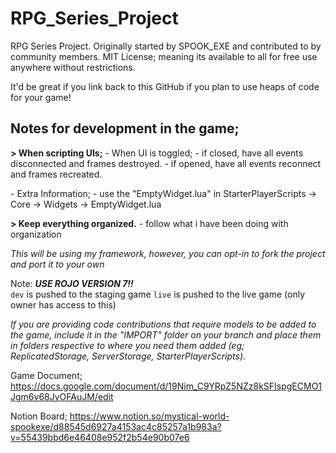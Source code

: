 # RPG_Series_Project
RPG Series Project. Originally started by SPOOK_EXE and contributed to by community members.
MIT License; meaning its available to all for free use anywhere without restrictions.

It'd be great if you link back to this GitHub if you plan to use heaps of code for your game!

## Notes for development in the game;
**> When scripting UIs;**
\- When UI is toggled;
\- if closed, have all events disconnected and frames destroyed.
\- if opened, have all events reconnect and frames recreated.

\- Extra Information;
\- use the "EmptyWidget.lua" in StarterPlayerScripts -> Core -> Widgets -> EmptyWidget.lua

**> Keep everything organized.**
\- follow what i have been doing with organization

*This will be using my framework, however, you can opt-in to fork the project and port it to your own*

Note: ***USE ROJO VERSION 7!!***  
`dev` is pushed to the staging game
`live` is pushed to the live game (only owner has access to this)

*If you are providing code contributions that require models to be added to the game,
include it in the "IMPORT" folder on your branch and place them in folders respective to 
where you need them added (eg; ReplicatedStorage, ServerStorage, StarterPlayerScripts)*.

Game Document;
https://docs.google.com/document/d/19Nim_C9YRpZ5NZz8kSFIspgECMO1Jgm6v68JyOFAuJM/edit

Notion Board;
https://www.notion.so/mystical-world-spookexe/d88545d6927a4153ac4c85257a1b983a?v=55439bbd6e46408e952f2b54e90b07e6
